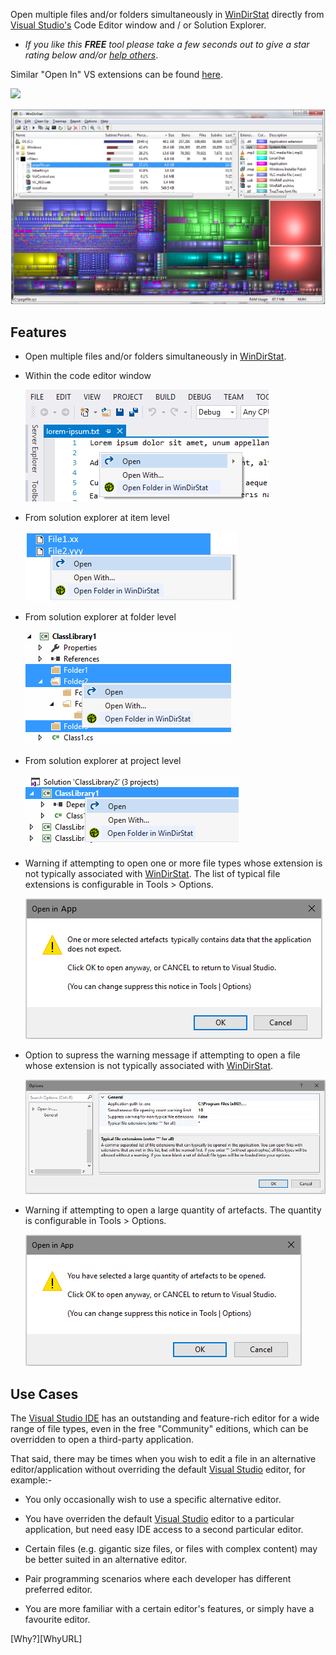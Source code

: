 [ThirdPartyAppHomePage]: https://windirstat.net/

Open multiple files and/or folders simultaneously in [WinDirStat][ThirdPartyAppHomePage] directly from [Visual Studio's][VisualStudioURL] Code Editor window and / or Solution Explorer.


 - *If you like this ***FREE*** tool please take a few seconds out to give a star rating below and/or [help others][CharityWareURL]*.

Similar "Open In" VS extensions can be found [here](https://marketplace.visualstudio.com/search?term=trevellick&target=VS&sortBy=Relevance).

[![][ThirdPartyAppOfficialLogo]][ThirdPartyAppHomePage]

![](ThirdPartyScreenShot.png)

## Features

- Open multiple files and/or folders simultaneously in [WinDirStat][ThirdPartyAppHomePage].

- Within the code editor window

  ![](ReadMeScreenShot_CodeEditorWindow.png)

- From solution explorer at item level
 
  ![](ReadMeScreenShot_ItemNode.png)

- From solution explorer at folder level
 
  ![](ReadMeScreenShot_FolderNode.png)

- From solution explorer at project level

  ![](ReadMeScreenShot_ProjNode.png)


- Warning if attempting to open one or more file types whose extension is not typically associated with [WinDirStat][ThirdPartyAppHomePage]. The list of typical file extensions is configurable in Tools > Options.

  ![](../Generic_ReadMeScreenShot_WarningNonTypical.png)

- Option to supress the warning message if attempting to open a file whose extension is not typically associated with [WinDirStat][ThirdPartyAppHomePage].

  ![](../Generic_ReadMeScreenShot_OptionsGeneral.png)


- Warning if attempting to open a large quantity of artefacts. The quantity is configurable in Tools > Options.

  ![](../Generic_ReadMeScreenShot_WarningLargeQuantity.png)

## Use Cases

The [Visual Studio IDE][VisualStudioURL] has an outstanding and feature-rich editor for a wide range of file types, even in the free "Community" editions, which can be overridden to open a third-party application.

That said, there may be times when you wish to edit a file in an alternative editor/application without overriding the default [Visual Studio][VisualStudioURL] editor, for example:-

- You only occasionally wish to use a specific alternative editor.

- You have overriden the default [Visual Studio][VisualStudioURL] editor to a particular application, but need easy IDE access to a second particular editor.

- Certain files (e.g. gigantic size files, or files with complex content) may be better suited in an alternative editor.

- Pair programming scenarios where each developer has different preferred editor.

- You are more familiar with a certain editor's features, or simply have a favourite editor.

[Why?][WhyURL]


[ThirdPartyAppOfficialLogo]: ThirdPartyLogo.png
[VisualStudioURL]: https://www.visualstudio.com/
[CharityWareURL]: https://github.com/GregTrevellick/MiscellaneousArtefacts/wiki/Charity-Ware
